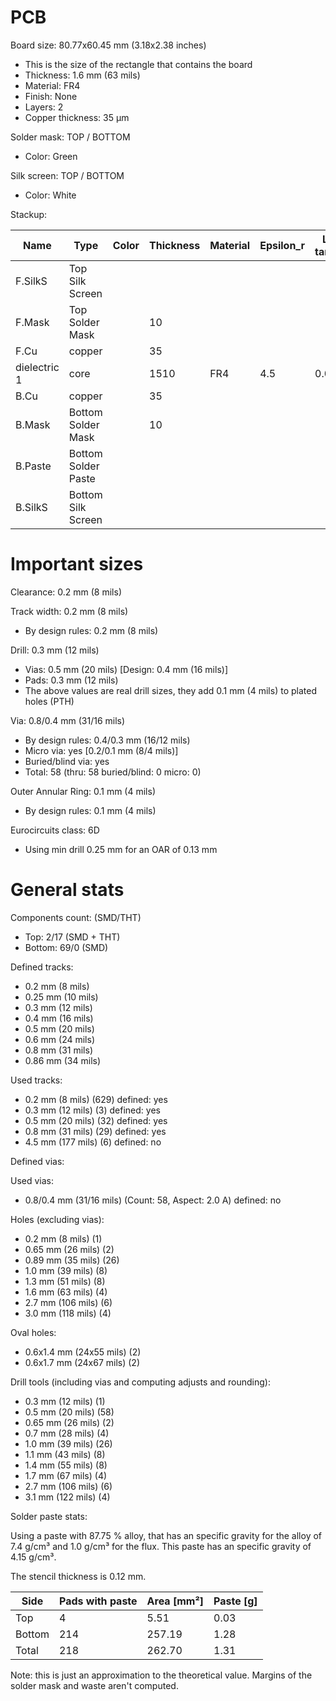 # PCB

Board size: 80.77x60.45 mm (3.18x2.38 inches)

- This is the size of the rectangle that contains the board
- Thickness: 1.6 mm (63 mils)
- Material: FR4
- Finish: None
- Layers: 2
- Copper thickness: 35 µm

Solder mask: TOP / BOTTOM

- Color: Green

Silk screen: TOP / BOTTOM

- Color: White


Stackup:

| Name                 | Type                 | Color            | Thickness | Material        | Epsilon_r | Loss tangent |
|----------------------|----------------------|------------------|-----------|-----------------|-----------|--------------|
| F.SilkS              | Top Silk Screen      |                  |           |                 |           |              |
| F.Mask               | Top Solder Mask      |                  |        10 |                 |           |              |
| F.Cu                 | copper               |                  |        35 |                 |           |              |
| dielectric 1         | core                 |                  |      1510 | FR4             |       4.5 |        0.020 |
| B.Cu                 | copper               |                  |        35 |                 |           |              |
| B.Mask               | Bottom Solder Mask   |                  |        10 |                 |           |              |
| B.Paste              | Bottom Solder Paste  |                  |           |                 |           |              |
| B.SilkS              | Bottom Silk Screen   |                  |           |                 |           |              |

# Important sizes

Clearance: 0.2 mm (8 mils)

Track width: 0.2 mm (8 mils)

- By design rules: 0.2 mm (8 mils)

Drill: 0.3 mm (12 mils)

- Vias: 0.5 mm (20 mils) [Design: 0.4 mm (16 mils)]
- Pads: 0.3 mm (12 mils)
- The above values are real drill sizes, they add 0.1 mm (4 mils) to plated holes (PTH)

Via: 0.8/0.4 mm (31/16 mils)

- By design rules: 0.4/0.3 mm (16/12 mils)
- Micro via: yes [0.2/0.1 mm (8/4 mils)]
- Buried/blind via: yes
- Total: 58 (thru: 58 buried/blind: 0 micro: 0)

Outer Annular Ring: 0.1 mm (4 mils)

- By design rules: 0.1 mm (4 mils)

Eurocircuits class: 6D
- Using min drill 0.25 mm for an OAR of 0.13 mm


# General stats

Components count: (SMD/THT)

- Top: 2/17 (SMD + THT)
- Bottom: 69/0 (SMD)

Defined tracks:

- 0.2 mm (8 mils)
- 0.25 mm (10 mils)
- 0.3 mm (12 mils)
- 0.4 mm (16 mils)
- 0.5 mm (20 mils)
- 0.6 mm (24 mils)
- 0.8 mm (31 mils)
- 0.86 mm (34 mils)

Used tracks:

- 0.2 mm (8 mils) (629) defined: yes
- 0.3 mm (12 mils) (3) defined: yes
- 0.5 mm (20 mils) (32) defined: yes
- 0.8 mm (31 mils) (29) defined: yes
- 4.5 mm (177 mils) (6) defined: no

Defined vias:


Used vias:

- 0.8/0.4 mm (31/16 mils) (Count: 58, Aspect: 2.0 A) defined: no

Holes (excluding vias):

- 0.2 mm (8 mils) (1)
- 0.65 mm (26 mils) (2)
- 0.89 mm (35 mils) (26)
- 1.0 mm (39 mils) (8)
- 1.3 mm (51 mils) (8)
- 1.6 mm (63 mils) (4)
- 2.7 mm (106 mils) (6)
- 3.0 mm (118 mils) (4)

Oval holes:

- 0.6x1.4 mm (24x55 mils) (2)
- 0.6x1.7 mm (24x67 mils) (2)

Drill tools (including vias and computing adjusts and rounding):

- 0.3 mm (12 mils) (1)
- 0.5 mm (20 mils) (58)
- 0.65 mm (26 mils) (2)
- 0.7 mm (28 mils) (4)
- 1.0 mm (39 mils) (26)
- 1.1 mm (43 mils) (8)
- 1.4 mm (55 mils) (8)
- 1.7 mm (67 mils) (4)
- 2.7 mm (106 mils) (6)
- 3.1 mm (122 mils) (4)

Solder paste stats:

Using a paste with 87.75 % alloy, that has an specific gravity for the alloy of 7.4 g/cm³
and 1.0 g/cm³ for the flux. This paste has an specific gravity of  4.15 g/cm³.

The stencil thickness is  0.12 mm.

| Side   | Pads with paste | Area [mm²] | Paste [g] |
|--------|-----------------|------------|-----------|
| Top    |               4 |       5.51 |      0.03 |
| Bottom |             214 |     257.19 |      1.28 |
| Total  |             218 |     262.70 |      1.31 |

Note: this is just an approximation to the theoretical value. Margins of the solder mask and waste aren't computed.



